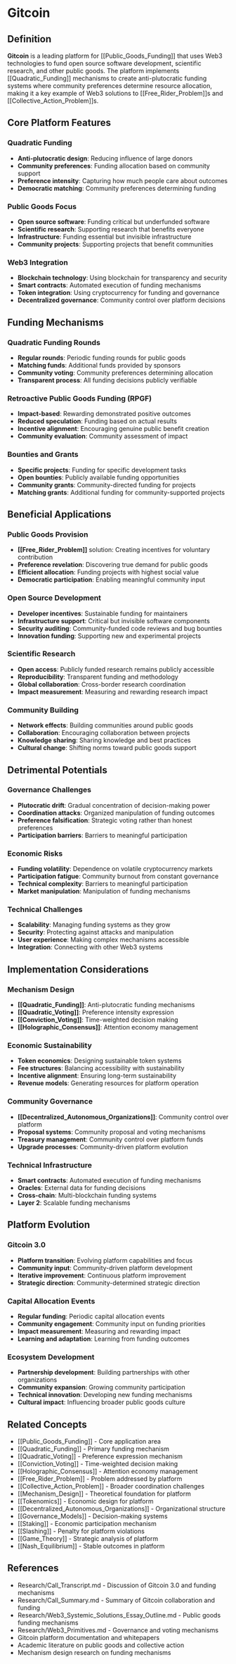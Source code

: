 # Gitcoin

## Definition

**Gitcoin** is a leading platform for [[Public_Goods_Funding]] that uses Web3 technologies to fund open source software development, scientific research, and other public goods. The platform implements [[Quadratic_Funding]] mechanisms to create anti-plutocratic funding systems where community preferences determine resource allocation, making it a key example of Web3 solutions to [[Free_Rider_Problem]]s and [[Collective_Action_Problem]]s.

## Core Platform Features

### Quadratic Funding
- **Anti-plutocratic design**: Reducing influence of large donors
- **Community preferences**: Funding allocation based on community support
- **Preference intensity**: Capturing how much people care about outcomes
- **Democratic matching**: Community preferences determining funding

### Public Goods Focus
- **Open source software**: Funding critical but underfunded software
- **Scientific research**: Supporting research that benefits everyone
- **Infrastructure**: Funding essential but invisible infrastructure
- **Community projects**: Supporting projects that benefit communities

### Web3 Integration
- **Blockchain technology**: Using blockchain for transparency and security
- **Smart contracts**: Automated execution of funding mechanisms
- **Token integration**: Using cryptocurrency for funding and governance
- **Decentralized governance**: Community control over platform decisions

## Funding Mechanisms

### Quadratic Funding Rounds
- **Regular rounds**: Periodic funding rounds for public goods
- **Matching funds**: Additional funds provided by sponsors
- **Community voting**: Community preferences determining allocation
- **Transparent process**: All funding decisions publicly verifiable

### Retroactive Public Goods Funding (RPGF)
- **Impact-based**: Rewarding demonstrated positive outcomes
- **Reduced speculation**: Funding based on actual results
- **Incentive alignment**: Encouraging genuine public benefit creation
- **Community evaluation**: Community assessment of impact

### Bounties and Grants
- **Specific projects**: Funding for specific development tasks
- **Open bounties**: Publicly available funding opportunities
- **Community grants**: Community-directed funding for projects
- **Matching grants**: Additional funding for community-supported projects

## Beneficial Applications

### Public Goods Provision
- **[[Free_Rider_Problem]]** solution: Creating incentives for voluntary contribution
- **Preference revelation**: Discovering true demand for public goods
- **Efficient allocation**: Funding projects with highest social value
- **Democratic participation**: Enabling meaningful community input

### Open Source Development
- **Developer incentives**: Sustainable funding for maintainers
- **Infrastructure support**: Critical but invisible software components
- **Security auditing**: Community-funded code reviews and bug bounties
- **Innovation funding**: Supporting new and experimental projects

### Scientific Research
- **Open access**: Publicly funded research remains publicly accessible
- **Reproducibility**: Transparent funding and methodology
- **Global collaboration**: Cross-border research coordination
- **Impact measurement**: Measuring and rewarding research impact

### Community Building
- **Network effects**: Building communities around public goods
- **Collaboration**: Encouraging collaboration between projects
- **Knowledge sharing**: Sharing knowledge and best practices
- **Cultural change**: Shifting norms toward public goods support

## Detrimental Potentials

### Governance Challenges
- **Plutocratic drift**: Gradual concentration of decision-making power
- **Coordination attacks**: Organized manipulation of funding outcomes
- **Preference falsification**: Strategic voting rather than honest preferences
- **Participation barriers**: Barriers to meaningful participation

### Economic Risks
- **Funding volatility**: Dependence on volatile cryptocurrency markets
- **Participation fatigue**: Community burnout from constant governance
- **Technical complexity**: Barriers to meaningful participation
- **Market manipulation**: Manipulation of funding mechanisms

### Technical Challenges
- **Scalability**: Managing funding systems as they grow
- **Security**: Protecting against attacks and manipulation
- **User experience**: Making complex mechanisms accessible
- **Integration**: Connecting with other Web3 systems

## Implementation Considerations

### Mechanism Design
- **[[Quadratic_Funding]]**: Anti-plutocratic funding mechanisms
- **[[Quadratic_Voting]]**: Preference intensity expression
- **[[Conviction_Voting]]**: Time-weighted decision making
- **[[Holographic_Consensus]]**: Attention economy management

### Economic Sustainability
- **Token economics**: Designing sustainable token systems
- **Fee structures**: Balancing accessibility with sustainability
- **Incentive alignment**: Ensuring long-term sustainability
- **Revenue models**: Generating resources for platform operation

### Community Governance
- **[[Decentralized_Autonomous_Organizations]]**: Community control over platform
- **Proposal systems**: Community proposal and voting mechanisms
- **Treasury management**: Community control over platform funds
- **Upgrade processes**: Community-driven platform evolution

### Technical Infrastructure
- **Smart contracts**: Automated execution of funding mechanisms
- **Oracles**: External data for funding decisions
- **Cross-chain**: Multi-blockchain funding systems
- **Layer 2**: Scalable funding mechanisms

## Platform Evolution

### Gitcoin 3.0
- **Platform transition**: Evolving platform capabilities and focus
- **Community input**: Community-driven platform development
- **Iterative improvement**: Continuous platform improvement
- **Strategic direction**: Community-determined strategic direction

### Capital Allocation Events
- **Regular funding**: Periodic capital allocation events
- **Community engagement**: Community input on funding priorities
- **Impact measurement**: Measuring and rewarding impact
- **Learning and adaptation**: Learning from funding outcomes

### Ecosystem Development
- **Partnership development**: Building partnerships with other organizations
- **Community expansion**: Growing community participation
- **Technical innovation**: Developing new funding mechanisms
- **Cultural impact**: Influencing broader public goods culture

## Related Concepts

- [[Public_Goods_Funding]] - Core application area
- [[Quadratic_Funding]] - Primary funding mechanism
- [[Quadratic_Voting]] - Preference expression mechanism
- [[Conviction_Voting]] - Time-weighted decision making
- [[Holographic_Consensus]] - Attention economy management
- [[Free_Rider_Problem]] - Problem addressed by platform
- [[Collective_Action_Problem]] - Broader coordination challenges
- [[Mechanism_Design]] - Theoretical foundation for platform
- [[Tokenomics]] - Economic design for platform
- [[Decentralized_Autonomous_Organizations]] - Organizational structure
- [[Governance_Models]] - Decision-making systems
- [[Staking]] - Economic participation mechanism
- [[Slashing]] - Penalty for platform violations
- [[Game_Theory]] - Strategic analysis of platform
- [[Nash_Equilibrium]] - Stable outcomes in platform

## References

- Research/Call_Transcript.md - Discussion of Gitcoin 3.0 and funding mechanisms
- Research/Call_Summary.md - Summary of Gitcoin collaboration and funding
- Research/Web3_Systemic_Solutions_Essay_Outline.md - Public goods funding mechanisms
- Research/Web3_Primitives.md - Governance and voting mechanisms
- Gitcoin platform documentation and whitepapers
- Academic literature on public goods and collective action
- Mechanism design research on funding mechanisms
